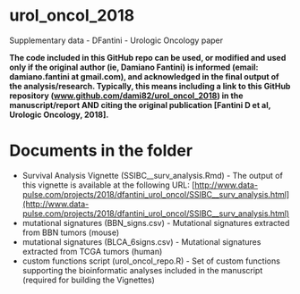 # urol_oncol_2018
Supplementary data - DFantini - Urologic Oncology paper

**The code included in this GitHub repo can be used, or modified and used only if the original author (ie, Damiano Fantini) is informed (email: damiano.fantini at gmail.com), and acknowledged in the final output of the analysis/research. Typically, this means including a link to this GitHub repository (www.github.com/dami82/urol_oncol_2018) in the manuscript/report AND citing the original publication [Fantini D et al, Urologic Oncology, 2018].**

# Documents in the folder
- Survival Analysis Vignette (SSIBC__surv_analysis.Rmd) - The output of this vignette is available at the following URL: [http://www.data-pulse.com/projects/2018/dfantini_urol_oncol/SSIBC__surv_analysis.html](http://www.data-pulse.com/projects/2018/dfantini_urol_oncol/SSIBC__surv_analysis.html)
- mutational signatures (BBN_signs.csv) - Mutational signatures extracted from BBN tumors (mouse)
- mutational signatures (BLCA_6signs.csv) - Mutational signatures extracted from TCGA tumors (human)
- custom functions script (urol_oncol_repo.R) - Set of custom functions supporting the bioinformatic analyses included in the manuscript (required for building the Vignettes)


